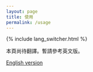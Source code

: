 ```yaml
---
layout: page
title: 使用
permalink: /usage
---
```


{% include lang_switcher.html %}

<!-- Translation draft (zh-TW): Placeholder content. Community review welcome. -->

<p>本頁尚待翻譯。暫請參考英文版。</p>

<p><a href="{{ site.baseurl }}/usage">English version</a></p>
